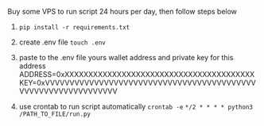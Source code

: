 Buy some VPS to run script 24 hours per day, then follow steps below

1. `pip install -r requirements.txt`

2. create .env file 
    `touch .env`

3. paste to the .env file yours wallet address and private key for this address
    ADDRESS=0xXXXXXXXXXXXXXXXXXXXXXXXXXXXXXXXXXXXXXXXX
    KEY=0xVVVVVVVVVVVVVVVVVVVVVVVVVVVVVVVVVVVVVVVVVVVVVVVVVVVVVVVVVVVVVVV

4. use crontab to run script automatically
   `crontab -e`
   `*/2 * * * * python3 /PATH_TO_FILE/run.py`
